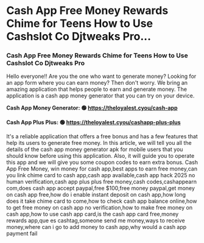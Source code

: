 # Cash App Free Money Rewards Chime for Teens How to Use Cashslot Co Djtweaks Pro...

### Cash App Free Money Rewards Chime for Teens How to Use Cashslot Co Djtweaks Pro 

Hello everyone!! Are you the one who want to generate money? Looking for an app form where you can earn money? Then don't worry. We bring an amazing application that helps people to earn and generate money. The application is a cash app money generator that you can try on your device.

<strong>Cash App Money Generator: 🟢 https://theloyalest.cyou/cash-app</strong>

<strong>Cash App Plus Plus: 🟢 https://theloyalest.cyou/cashapp-plus-plus</strong>

It's a reliable application that offers a free bonus and has a few features that help its users to generate free money. In this article, we will tell you all the details of the cash app money generator apk for mobile users that you should know before using this application. Also, it will guide you to operate this app and we will give you some coupon codes to earn extra bonus. Cash App Free Money, win money for cash app,best apps to earn free money,can you link chime card to cash app,cash app available,cash app hack 2025 no human verification,cash app plus plus free money,cash codes,cashappearn com,does cash app accept paypal,free $100,free money paypal,get money on cash app free,how do i enable instant deposit on cash app,how long does it take chime card to come,how to check cash app balance online,how to get free money on cash app no verification,how to make free money on cash app,how to use cash app card,is the cash app card free,money rewards app,que es cashtag,someone send me money,ways to receive money,where can i go to add money to cash app,why would a cash app payment fail

